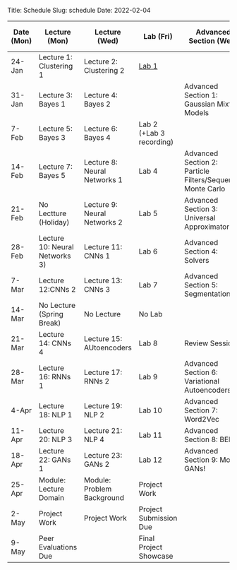 Title: Schedule
Slug: schedule
Date: 2022-02-04


|Date (Mon)|Lecture (Mon)|Lecture (Wed)|Lab (Fri)|Advanced Section (Wed)|Assignment (R:Released Wed - D:Due Wed)|
|-----|-----|-----|-----|-----|-----|
|24-Jan|Lecture 1: Clustering 1|Lecture 2: Clustering 2|[Lab 1]({filename}/labs/lab01/index.md)||R:HW1|
|31-Jan|Lecture 3: Bayes 1|Lecture 4: Bayes 2|| Advanced Section 1: Gaussian Mixture Models||
|7-Feb|Lecture 5: Bayes 3|Lecture 6: Bayes 4|Lab 2 (+Lab 3 recording)||R:HW2 - D:HW1|
|14-Feb| Lecture 7: Bayes 5|Lecture 8: Neural Networks 1|Lab 4|Advanced Section 2: Particle Filters/Sequential Monte Carlo||
|21-Feb|No Lectture (Holiday)| Lecture 9: Neural Networks 2|Lab 5|Advanced Section 3: Universal Approximator|R:HW3 - D:HW2|
|28-Feb|Lecture 10: Neural Networks 3)|Lecture 11: CNNs 1| Lab 6|Advanced Section 4: Solvers||
|7-Mar|Lecture 12:CNNs 2|Lecture 13: CNNs 3|Lab 7|Advanced Section 5: Segmentation|R:HW4 - D:HW3|
|14-Mar|No Lecture (Spring Break)| No Lecture| No Lab|||
|21-Mar|Lecture 14: CNNs 4|Lecture 15: AUtoencoders|Lab 8|Review Session||
|28-Mar|Lecture 16: RNNs 1|Lecture 17: RNNs 2|Lab 9|Advanced Section 6: Variational Autoencoders|R:HW5(Individual) - D:HW4|
|4-Apr|Lecture 18: NLP 1| Lecture 19: NLP 2|Lab 10|Advanced Section 7: Word2Vec|R:HW6(Individual) - D:HW5(Individual)|
|11-Apr|Lecture 20: NLP 3|Lecture 21: NLP 4| Lab 11|Advanced Section 8: BERT||
|18-Apr|Lecture 22: GANs 1| Lecture 23: GANs 2|Lab 12|Advanced Section 9: More GANs!|D:HW6(Individual) - R:HW7|
|25-Apr|Module: Lecture Domain| Module: Problem Background|Project Work||D:HW7|
|2-May|Project Work|Project Work|Project Submission Due|||
|9-May|Peer Evaluations Due||Final Project Showcase|||
